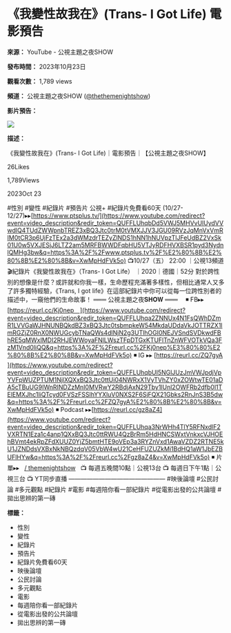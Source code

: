 # 《我變性故我在》(Trans- I Got Life) 電影預告

**來源：** YouTube - 公視主題之夜SHOW

**發布時間：** 2023年10月23日

**觀看次數：** 1,789 views

**頻道：** 公視主題之夜SHOW ([@thethemenightshow](/@thethemenightshow))

**影片預告：**

[![](https://yt3.ggpht.com/ytc/AIdro_n3-ozfFr5ArCk7RefLTa1lbW1SqftnmYOEu3Po_YYP9w=s48-c-k-c0x00ffffff-no-rj)](/@thethemenightshow)

**描述：**

《我變性故我在》(Trans- I Got Life)｜電影預告｜【公視主題之夜SHOW】

26Likes

1,789Views

2023Oct 23

#性別 #變性 #紀錄片 #預告片 公視+ #紀錄片免費看60天 (10/27-12/27)▸▸[https://www.ptsplus.tv/​​​](https://www.youtube.com/redirect?event=video_description&redir_token=QUFFLUhqbDd5VWJ5MHVvUlUydVVwdlQ4TUdZWWpnbTREZ3xBQ3Jtc0trM0tVMXJJV3JGU09RVzJqMnVxVmRIM0tCR3p6UjFzTEx2a3dWMzdrTEZyZlNDS1hNN1hNUVpzTlJFeUdBZ2VxSk01U0w5VXJESjJ6LTZ2am5MRFBWWDFqbHU5VTJyRDFHVXBSR1pyd3NydnlQMHg3bw&q=https%3A%2F%2Fwww.ptsplus.tv%2F%E2%80%8B%E2%80%8B%E2%80%8B&v=XwMpHdFVk5o) 📺10/27（五） 22:00 ｜公視13頻道 🎬紀錄片《我變性故我在》（Trans- I Got Life） ​｜2020｜德國｜52分 對於跨性別的想像是什麼？或許就和你我一樣，生命歷程充滿著多樣性，但相比通常人又多了許多獨特經驗，《Trans, I got life》在這部紀錄片中你可以從每一位跨性別者的描述中，一窺他們的生命故事！ ═══ 公視主題之夜𝐒𝐇𝐎𝐖 ═══　 ◾️ FB▸▸ [https://reurl.cc/Kj0nep　​​](https://www.youtube.com/redirect?event=video_description&redir_token=QUFFLUhqa2ZNNUx4N1FsQWhDZmR1LVVGaWJHNUNBQkdBZ3xBQ3Jtc0tsbmpkeW54MkdaUDdaVkJOTTRZX1lmRGZjZ0RnX0NWUGcybTNaQWs4dlNjN2g3UTlhOGI0NEJVSndSVDkwdFBhRE5qMWxIMDI2RHJEWWoyaFNlLWszTFpDTGxKTUFlTnZnWFVOTkVQa3FzM1Vnd0liQQ&q=https%3A%2F%2Freurl.cc%2FKj0nep%E3%80%80%E2%80%8B%E2%80%8B&v=XwMpHdFVk5o) ◾️ IG ▸▸ [https://reurl.cc/ZQ7gyA​​](https://www.youtube.com/redirect?event=video_description&redir_token=QUFFLUhqbUI5NGlJUzJmVWJpdjVpYVFpWUZPTUM1NjlXQXxBQ3Jtc0ttUi04NWRxX1VyTVhZY0xZOWtwTE01aDA5cTBuUG9IWnRINDZzMnI0MVRwY2RBdjAxN29Tby1lUnl2OWFRb2dfb0l1TElEMXJhc1liQTcyd0FVSzFSSlhYYXluV0NXS2F6SjFQX21Gbks2RnJnS3B5dw&q=https%3A%2F%2Freurl.cc%2FZQ7gyA%E2%80%8B%E2%80%8B&v=XwMpHdFVk5o) ◾️ Podcast ▸▸[https://reurl.cc/gz8aZ4](https://www.youtube.com/redirect?event=video_description&redir_token=QUFFLUhqa3NrWHh4TlY5RFNxdlF2VXRTN1Eza1c4anp1QXxBQ3Jtc0ttRWU4QzBrRm5HdHNCSWxtVnkxcVJHOEhBVmt4ekRpZFdXUUZ0YjZ5bmtHTE9oVEp3a3RYZnVxd1AwaVZDZ2RTNE5kU1JZNDdsVXBxNkNBQzdqV05VbW4wU21CeHFUZUZkMi1BdHQ1aW1JbEZBUFlHYw&q=https%3A%2F%2Freurl.cc%2Fgz8aZ4&v=XwMpHdFVk5o) ◾️ 片單▸▸   [/ themenightshow](https://www.youtube.com/redirect?event=video_description&redir_token=QUFFLUhqbFhuTklDeGRpOTROU1YtV3h1dWQtckJyeFBXd3xBQ3Jtc0trWk5VMVhGNmRfSUdPbzJFZE9heXM2dGpsekx2ZmJndXlibmFqeU9JbGFIaUN3SDVubzlVZEZZcFQyRmdTRHZMZ2xraUtEcWxIU2RDb09DSGM2TmtXVHBDLVZDR1V0cktDUFZUSTBVd25wbWRSYjRwMA&q=https%3A%2F%2Fmedium.com%2Fthemenightshow-pts&v=XwMpHdFVk5o)   📺 每週五晚間10點｜公視13台 📺 每週日下午1點｜公視三台 📺 YT同步直播 ———————————————— #映後論壇 #公民討論 #多元觀點 #紀錄片 #電影 #每週陪你看一部紀錄片 #從電影出發的公共論壇 #拋出思辨的第一磚

**標籤：**
* 性別
* 變性
* 紀錄片
* 預告片
* 紀錄片免費看60天
* 映後論壇
* 公民討論
* 多元觀點
* 電影
* 每週陪你看一部紀錄片
* 從電影出發的公共論壇
* 拋出思辨的第一磚
